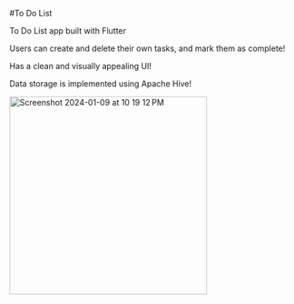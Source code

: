 
#To Do List

To Do List app built with Flutter

Users can create and delete their own tasks, and mark them as complete!

Has a clean and visually appealing UI!

Data storage is implemented using Apache Hive!

<img width="348" alt="Screenshot 2024-01-09 at 10 19 12 PM" src="https://github.com/azamjb/ToDoList-App/assets/85136312/8f427275-b4dd-4182-b206-2f2d01c0338e">
